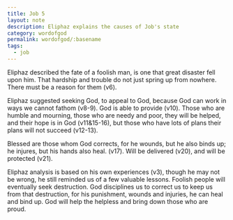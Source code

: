 ```yaml
---
title: Job 5
layout: note
description: Eliphaz explains the causes of Job's state
category: wordofgod
permalink: wordofgod/:basename
tags:
  - job
---
```


Eliphaz described the fate of a foolish man, is one that great disaster fell upon him. That hardship and trouble do not just spring up from nowhere. There must be a reason for them (v6).

Eliphaz suggested seeking God, to appeal to God, because God can work in ways we cannot fathom (v8-9). God is able to provide (v10). Those who are humble and mourning, those who are needy and poor, they will be helped, and their hope is in God (v11&15-16), but those who have lots of plans their plans will not succeed (v12-13).

Blessed are those whom God corrects, for he wounds, but he also binds up; he injures, but his hands also heal. (v17). Will be delivered (v20), and will be protected (v21).

Eliphaz analysis is based on his own experiences (v3), though he may not be wrong, he still reminded us of a few valuable lessons. Foolish people will eventually seek destruction. God disciplines us to correct us to keep us from that destruction, for his punishment, wounds and injuries, he can heal and bind up. God will help the helpless and bring down those who are proud.
